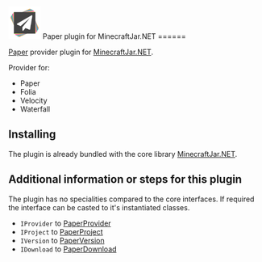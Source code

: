 <img src="Resources/Paper.png" alt= “Pocketmine” width="64" height="64">
Paper plugin for MinecraftJar.NET
======

[Paper](https://papermc.io/) provider plugin for [MinecraftJar.NET](../../README.md).

Provider for:
- Paper
- Folia
- Velocity
- Waterfall

## Installing

The plugin is already bundled with the core library [MinecraftJar.NET](../../README.md).

## Additional information or steps for this plugin

The plugin has no specialities compared to the core interfaces.
If required the interface can be casted to it's instantiated classes.

- `IProvider` to [PaperProvider](PaperProvider.cs)
- `IProject` to [PaperProject](Model/PaperProject.cs)
- `IVersion` to [PaperVersion](Model/PaperVersion.cs)
- `IDownload` to [PaperDownload](Model/PaperDownload.cs)
